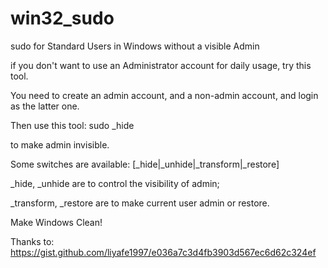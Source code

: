 # win32_sudo
sudo for Standard Users in Windows without a visible Admin


if you don't want to use an Administrator account for daily usage, try this tool.


You need to create an admin account, and a non-admin account, and login as the latter one.


Then use this tool: sudo _hide

to make admin invisible. 


Some switches are available: [_hide|_unhide|_transform|_restore]


_hide, _unhide are to control the visibility of admin;


_transform, _restore are to make current user admin or restore.


Make Windows Clean!



Thanks to: https://gist.github.com/liyafe1997/e036a7c3d4fb3903d567ec6d62c324ef
